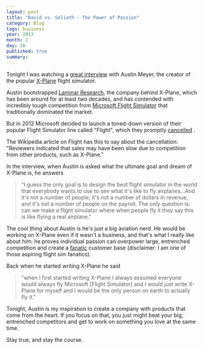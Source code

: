 ```yaml
---
layout: post
title: "David vs. Goliath - The Power of Passion"
category: Blog
tags: business
year: 2013
month: 2
day: 26
published: true
summary: 
---
```


Tonight I was watching a [great interview](http://www.youtube.com/watch?v=KmdiQcybhLw) with Austin Meyer, the creator of the popular [X-Plane](http://x-plane.com/) flight simulator.

Austin bootstrapped [Laminar Research](http://www.laminarresearch.com/), the company behind X-Plane, which has been around for at least two decades, and has contended with incredibly tough competition from [Microsoft Flight Simulator](http://en.wikipedia.org/wiki/Microsoft_Flight_Simulator) that traditionally dominated the market.

But in 2012 Microsoft decided to launch a toned-down version of their popular Flight Simulator line called "Flight", which they promptly [cancelled](http://en.wikipedia.org/wiki/Microsoft_Flight#Cancellation) .

The Wikipedia article on Flight has this to say about the cancellation: "Reviewers indicated that sales may have been slow due to competition from other products, such as X-Plane."

In the interview, when Austin is asked what the ultimate goal and dream of X-Plane is, he answers

> "I guess the only goal is to design the best flight simulator in the world that everybody wants to use to see what it's like to fly airplanes...And it's not a number of people, it's not a number of dollars in revenue, and it's not a number of people on the payroll. The only question is: can we make a flight simulator where when people fly it they say this is like flying a real airplane."

The cool thing about Austin is he's just a big aviation nerd. He would be working on X-Plane even if it wasn't a business, and that's what I really like about him: he proves individual passion can overpower large, entrenched competition and create a [fanatic](http://x-plane.org/) customer base (disclaimer: I am one of those aspiring flight sim fanatics).

Back when he started writing X-Plane he said

> "when I first started writing X-Plane I always assumed everyone would always fly Microsoft [Flight Simulator] and I would just write X-Plane for myself and I would be the only person on earth to actually fly it."

Tonight, Austin is my inspiration to create a company with products that come from the heart. If you focus on that, you just might beat your big, entrenched competitors and get to work on something you love at the same time.

Stay true, and stay the course.
